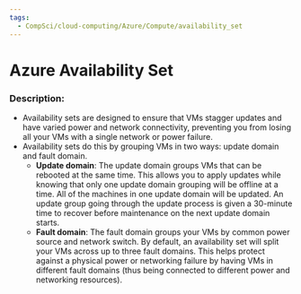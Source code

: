 ```yaml
---
tags:
  - CompSci/cloud-computing/Azure/Compute/availability_set
---
```

# Azure Availability Set
### Description:
- Availability sets are designed to ensure that VMs stagger updates and have varied power and network connectivity, preventing you from losing all your VMs with a single network or power failure.
- Availability sets do this by grouping VMs in two ways: update domain and fault domain.
	- **Update domain**: The update domain groups VMs that can be rebooted at the same time. This allows you to apply updates while knowing that only one update domain grouping will be offline at a time. All of the machines in one update domain will be updated. An update group going through the update process is given a 30-minute time to recover before maintenance on the next update domain starts.
	- **Fault domain**: The fault domain groups your VMs by common power source and network switch. By default, an availability set will split your VMs across up to three fault domains. This helps protect against a physical power or networking failure by having VMs in different fault domains (thus being connected to different power and networking resources).
